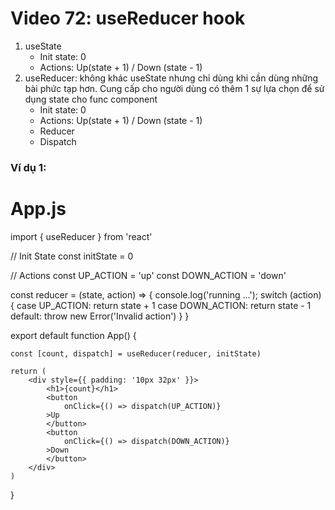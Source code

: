 # Video 72: useReducer hook

1. useState
    - Init state: 0
    - Actions: Up(state + 1) / Down (state - 1)
2. useReducer: không khác useState nhưng chỉ dùng khi cần dùng những bài phức tạp hơn. Cung cấp cho người dùng có thêm 1 sự lựa chọn để sử dụng state cho func component
    - Init state: 0
    - Actions: Up(state + 1) / Down (state - 1)
    - Reducer
    - Dispatch

### Ví dụ 1:

  # App.js

import { useReducer } from 'react'


// Init State
const initState = 0

// Actions
const UP_ACTION = 'up'
const DOWN_ACTION = 'down'

const reducer = (state, action) => {
    console.log('running ...');
    switch (action) {
        case UP_ACTION:
            return state + 1
        case DOWN_ACTION:
            return state - 1
        default:
            throw new Error('Invalid action')
    }
}

export default function App() {

    const [count, dispatch] = useReducer(reducer, initState)

    return (
        <div style={{ padding: '10px 32px' }}>
            <h1>{count}</h1>
            <button
                onClick={() => dispatch(UP_ACTION)}
            >Up
            </button>
            <button
                onClick={() => dispatch(DOWN_ACTION)}
            >Down
            </button>
        </div>
    )
}